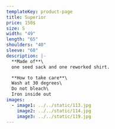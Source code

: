 ```yaml
---
templateKey: product-page
title: Superior
price: 150$
size: S
width: "49"
length: "65"
shoulders: "40"
sleeve: "60"
description: |-
  **Made of**\
  one seed sack and one reworked shirt.

  **How to take care**\
  Wash at 30 degrees\
  Do not bleach\
  Iron inside out
images:
  - image1: ../../static/113.jpg
    image2: ../../static/114.jpg
    image3: ../../static/119.jpg
---
```

